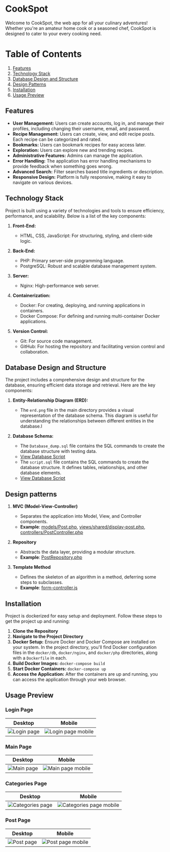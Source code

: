 # CookSpot

Welcome to CookSpot, the web app for all your culinary adventures! Whether you're an amateur home cook or a seasoned chef, CookSpot is designed to cater to your every cooking need.

# Table of Contents

1. [Features](#features)
2. [Technology Stack](#technology-stack)
3. [Database Design and Structure](#database-design-and-structure)
4. [Design Patterns](#design-patterns)
5. [Installation](#installation)
6. [Usage Preview](#usage-preview)


## Features

- **User Management:** Users can create accounts, log in, and manage their profiles, including changing their username, email, and password.
- **Recipe Management:** Users can create, view, and edit recipe posts. Each recipe can be categorized and rated.
- **Bookmarks:** Users can bookmark recipes for easy access later.
- **Exploration:** Users can explore new and trending recipes.
- **Administrative Features:** Admins can manage the application.
- **Error Handling:** The application has error handling mechanisms to provide feedback when something goes wrong.
- **Advanced Search:** Filter searches based title ingredients or description.
- **Responsive Design:** Platform is fully responsive, making it easy to navigate on various devices.


## Technology Stack

Project is built using a variety of technologies and tools to ensure efficiency, performance, and scalability. Below is a list of the key components:

1. **Front-End:**
   - HTML, CSS, JavaScript: For structuring, styling, and client-side logic.

2. **Back-End:**
   - PHP: Primary server-side programming language.
   - PostgreSQL: Robust and scalable database management system.

3. **Server:**
   - Nginx: High-performance web server.

4. **Containerization:**
   - Docker: For creating, deploying, and running applications in containers.
   - Docker Compose: For defining and running multi-container Docker applications.

5. **Version Control:**
   - Git: For source code management.
   - GitHub: For hosting the repository and facilitating version control and collaboration.


## Database Design and Structure

The project includes a comprehensive design and structure for the database, ensuring efficient data storage and retrieval. Here are the key components:

1. **Entity-Relationship Diagram (ERD):**
   - The `erd.png` file in the main directory provides a visual representation of the database schema. This diagram is useful for understanding the relationships between different entities in the database.l

2. **Database Schema:**
   - The `Database_dump.sql` file contains the SQL commands to create the database structure with testing data.
   - [View Database Script](./Database_dump.sql)
   - The `script.sql` file contains the SQL commands to create the database structure. It defines tables, relationships, and other database elements.
   - [View Database Script](./script.sql)


## Design patterns

1. **MVC (Model-View-Controller)**
   - Separates the application into Model, View, and Controller components.
   - **Example**: [models/Post.php](.src/models/Post.php), [views/shared/display-post.php](./public/views/shared/display-post.php), [controllers/PostController.php](src/controllers/PostController.php)
2. **Repository**
   - Abstracts the data layer, providing a modular structure.
   - **Example**: [PostRepository.php](./src/repository/PostRepository.php)

6. **Template Method**
   - Defines the skeleton of an algorithm in a method, deferring some steps to subclasses.
   - **Example**: [form-controller.js](./public/js/search.js.#L32)
   

## Installation

Project is dockerized for easy setup and deployment. Follow these steps to get the project up and running:

1. **Clone the Repository**
2. **Navigate to the Project Directory**
3. **Docker Setup:**
Ensure Docker and Docker Compose are installed on your system. In the project directory, you'll find Docker configuration files in the `docker/db`, `docker/nginx`, and `docker/php` directories, along with a `Dockerfile` in each.
4. **Build Docker Images:**
`docker-compose build`
5. **Start Docker Containers:**
`docker-compose up`
6. **Access the Application:**
After the containers are up and running, you can access the application through your web browser.



## Usage Preview
### Login Page

Desktop | Mobile
:-------------------------:|:-------------------------:
![Login page](screenshots/login2.png)  |  ![Login page mobile](screenshots/login1.png)



### Main Page

Desktop | Mobile
:-------------------------:|:-------------------------:
![Main page](screenshots/mainpage1.png)  |  ![Main page mobile](screenshots/mainpage1.png)



### Categories Page

Desktop | Mobile
:-------------------------:|:-------------------------:
![Categories page](screenshots/categories2.png)  |  ![Categories page mobile](screenshots/categories1.png)




### Post Page

Desktop | Mobile
:-------------------------:|:-------------------------:
![Post page](screenshots/post-page2.png)  |  ![Post page mobile](screenshots/post-page1.png)




